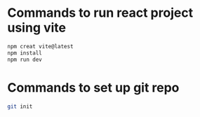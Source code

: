 # Commands to run react project using vite

```bash
npm creat vite@latest
npm install
npm run dev
```



# Commands to set up git repo
```bash
git init